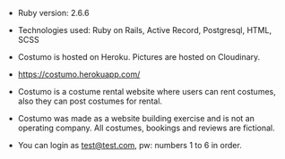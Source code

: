 * Ruby version: 2.6.6

* Technologies used: Ruby on Rails, Active Record, Postgresql, HTML, SCSS
* Costumo is hosted on Heroku. Pictures are hosted on Cloudinary.
* https://costumo.herokuapp.com/

* Costumo is a costume rental website where users can rent costumes, also they can post costumes for rental.
* Costumo was made as a website building exercise and is not an operating company. All costumes, bookings and reviews are fictional.

* You can login as test@test.com, pw: numbers 1 to 6 in order.
